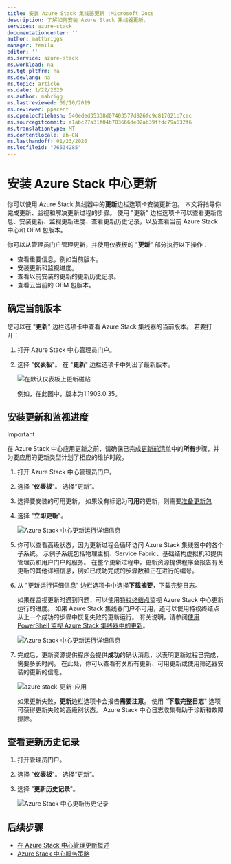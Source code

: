```yaml
---
title: 安装 Azure Stack 集线器更新 |Microsoft Docs
description: 了解如何安装 Azure Stack 集线器更新。
services: azure-stack
documentationcenter: ''
author: mattbriggs
manager: femila
editor: ''
ms.service: azure-stack
ms.workload: na
ms.tgt_pltfrm: na
ms.devlang: na
ms.topic: article
ms.date: 1/22/2020
ms.author: mabrigg
ms.lastreviewed: 09/10/2019
ms.reviewer: ppacent
ms.openlocfilehash: 540eded35338d07403577d826fc9c817021b7cac
ms.sourcegitcommit: a1abc27a31f04b703666de02ab39ffdc79a632f6
ms.translationtype: MT
ms.contentlocale: zh-CN
ms.lasthandoff: 01/23/2020
ms.locfileid: "76534285"
---
```

# <a name="install-azure-stack-hub-updates"></a>安装 Azure Stack 中心更新

你可以使用 Azure Stack 集线器中的**更新**边栏选项卡安装更新包。 本文将指导你完成更新、监视和解决更新过程的步骤。 使用 "更新" 边栏选项卡可以查看更新信息、安装更新、监视更新进度、查看更新历史记录，以及查看当前 Azure Stack 中心和 OEM 包版本。

你可以从管理员门户管理更新，并使用仪表板的 "**更新**" 部分执行以下操作：

- 查看重要信息，例如当前版本。
- 安装更新和监视进度。
- 查看以前安装的更新的更新历史记录。
- 查看云当前的 OEM 包版本。

## <a name="determine-the-current-version"></a>确定当前版本

您可以在 "**更新**" 边栏选项卡中查看 Azure Stack 集线器的当前版本。 若要打开：

1.  打开 Azure Stack 中心管理员门户。

2.  选择 "**仪表板**"。 在 "**更新**" 边栏选项卡中列出了最新版本。

    ![在默认仪表板上更新磁贴](./media/azure-stack-update-apply/image1.png)

    例如，在此图中，版本为1.1903.0.35。

## <a name="install-updates-and-monitor-progress"></a>安装更新和监视进度

> [!Important]
> 在 Azure Stack 中心应用更新之前，请确保已完成[更新前清单](release-notes-checklist.md)中的**所有**步骤，并为要应用的更新类型计划了相应的维护时段。

1. 打开 Azure Stack 中心管理员门户。

2. 选择 "**仪表板**"。 选择“更新”。

3. 选择要安装的可用更新。 如果没有标记为**可用**的更新，则需要[准备更新包](azure-stack-update-prepare-package.md)

4. 选择 "**立即更新**"。

    ![Azure Stack 中心更新运行详细信息](./media/azure-stack-update-apply/image2.png)

5. 你可以查看高级状态，因为更新过程会循环访问 Azure Stack 集线器中的各个子系统。 示例子系统包括物理主机、Service Fabric、基础结构虚拟机和提供管理员和用户门户的服务。 在整个更新过程中，更新资源提供程序会报告有关更新的其他详细信息，例如已成功完成的步骤数和正在进行的编号。

6. 从 "更新运行详细信息" 边栏选项卡中选择**下载摘要**，下载完整日志。

    如果在监视更新时遇到问题，可以使用[特权终结点](https://docs.microsoft.com/azure-stack/operator/azure-stack-privileged-endpoint)监视 Azure Stack 中心更新运行的进度。 如果 Azure Stack 集线器门户不可用，还可以使用特权终结点从上一个成功的步骤中恢复失败的更新运行。 有关说明，请参阅[使用 PowerShell 监视 Azure Stack 集线器中的更新](azure-stack-update-monitor.md)。

    ![Azure Stack 中心更新运行详细信息](./media/azure-stack-update-apply/image3.png)

7. 完成后，更新资源提供程序会提供**成功**的确认消息，以表明更新过程已完成，需要多长时间。 在此处，你可以查看有关所有更新、可用更新或使用筛选器安装的更新的信息。

    ![azure stack-更新-应用](./media/azure-stack-update-apply/image4.png)

    如果更新失败，**更新**边栏选项卡会报告**需要注意**。 使用 "**下载完整日志**" 选项可获得更新失败的高级别状态。 Azure Stack 中心日志收集有助于诊断和故障排除。

## <a name="review-update-history"></a>查看更新历史记录

1. 打开管理员门户。

2. 选择 "**仪表板**"。 选择“更新”。

3. 选择 "**更新历史记录**"。

    ![Azure Stack 中心更新历史记录](./media/azure-stack-update-apply/image7.png)

## <a name="next-steps"></a>后续步骤

-   [在 Azure Stack 中心管理更新概述](https://docs.microsoft.com/azure-stack/operator/azure-stack-updates)  
-   [Azure Stack 中心服务策略](https://docs.microsoft.com/azure-stack/operator/azure-stack-servicing-policy)  
